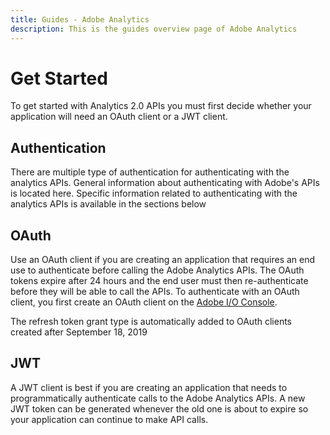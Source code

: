 ```yaml
---
title: Guides - Adobe Analytics
description: This is the guides overview page of Adobe Analytics 
---
```


# Get Started

To get started with Analytics 2.0 APIs you must first decide whether your application will need
an OAuth client or a JWT client.

## Authentication

There are multiple type of authentication for authenticating with the analytics APIs. General information
about authenticating with Adobe's APIs is located here. Specific information related to authenticating
with the analytics APIs is available in the sections below

## OAuth

Use an OAuth client if you are creating an application that requires an end use to authenticate before
calling the Adobe Analytics APIs. The OAuth tokens expire after 24 hours and the end user must then
re-authenticate before they will be able to call the APIs. To authenticate with an OAuth client, you first
create an OAuth client on the [Adobe I/O Console](https://console.adobe.io).

<InlineAlert variant="info" slots="text"/>

The refresh token grant type is automatically added to OAuth clients created after September 18, 2019

## JWT

A JWT client is best if you are creating an application that needs to programmatically authenticate calls to 
the Adobe Analytics APIs. A new JWT token can be generated whenever the old one is about to expire so your application
can continue to make API calls.  